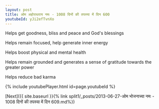 ```yaml
---
layout: post
title: ओम अहोराथराय नमः - 1008 दिनों की तपस्या में दिन 600
youtubeId: yJi2efTvnXo
---
```

 
 
Helps get goodness, bliss and peace and God's blessings
 
Helps remain focused, help generate inner energy 
 
Helps boost physical and mental health 
 
Helps remain grounded and generates a sense of gratitude towards the greater power 
 
Helps reduce bad karma
 
 
 
 


{% include youtubePlayer.html id=page.youtubeId %}
 
[Next]({{ site.baseurl }}{% link  split1/_posts/2013-06-27-ओम भोजनाच्या नमः - 1008 दिनों की तपस्या में दिन 609.md%})
 
